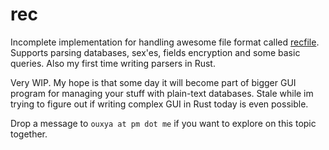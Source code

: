 # rec
Incomplete implementation for handling awesome file format called [recfile](https://www.gnu.org/software/recutils/manual/recutils.html).
Supports parsing databases, sex'es, fields encryption and some basic queries. Also my first time writing parsers in Rust.

Very WIP. My hope is that some day it will become part of bigger GUI program for managing your stuff with plain-text databases. Stale while im trying to figure out if writing complex GUI in Rust today is even possible.

Drop a message to `ouxya at pm dot me` if you want to explore on this topic together.